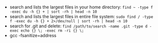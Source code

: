 - search and lists the largest files in your home directory: `find ~ -type f -exec du -h {} + | sort -rh | head -n 10`
- search and lists the largest files in entire file system: `sudo find / -type f -exec du -h {} + 2>/dev/null | sort -rh | head -n 10`
- search for .git and delete: `find /path/to/search -name .git -type d -exec echo {} \; -exec rm -ri {} \;`
- gcc -fsanitize=address
